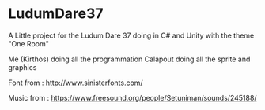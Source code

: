 # LudumDare37

A Little project for the Ludum Dare 37 doing in C# and Unity with the theme "One Room"

Me (Kirthos) doing all the programmation
Calapout doing all the sprite and graphics

Font from : http://www.sinisterfonts.com/

Music from : https://www.freesound.org/people/Setuniman/sounds/245188/
